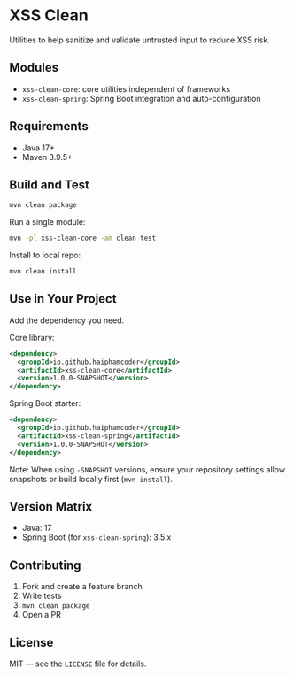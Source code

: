 # XSS Clean

Utilities to help sanitize and validate untrusted input to reduce XSS risk.

## Modules

- `xss-clean-core`: core utilities independent of frameworks
- `xss-clean-spring`: Spring Boot integration and auto-configuration

## Requirements

- Java 17+
- Maven 3.9.5+

## Build and Test

```bash
mvn clean package
```

Run a single module:

```bash
mvn -pl xss-clean-core -am clean test
```

Install to local repo:

```bash
mvn clean install
```

## Use in Your Project

Add the dependency you need.

Core library:

```xml
<dependency>
  <groupId>io.github.haiphamcoder</groupId>
  <artifactId>xss-clean-core</artifactId>
  <version>1.0.0-SNAPSHOT</version>
</dependency>
```

Spring Boot starter:

```xml
<dependency>
  <groupId>io.github.haiphamcoder</groupId>
  <artifactId>xss-clean-spring</artifactId>
  <version>1.0.0-SNAPSHOT</version>
</dependency>
```

Note: When using `-SNAPSHOT` versions, ensure your repository settings allow snapshots or build locally first (`mvn install`).

## Version Matrix

- Java: 17
- Spring Boot (for `xss-clean-spring`): 3.5.x

## Contributing

1. Fork and create a feature branch
2. Write tests
3. `mvn clean package`
4. Open a PR

## License

MIT — see the `LICENSE` file for details.
